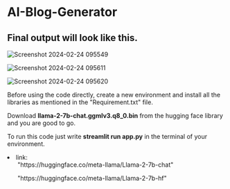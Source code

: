 # AI-Blog-Generator

## Final output will look like this.

![Screenshot 2024-02-24 095549](https://github.com/Manish-Singh-Mehra/AI-Blog-Generator/assets/102661280/43edb78d-a59e-4e39-9d04-79ba256ad07d)


![Screenshot 2024-02-24 095611](https://github.com/Manish-Singh-Mehra/AI-Blog-Generator/assets/102661280/ce7d974f-869b-4798-8c82-f1aad6b764a9)

![Screenshot 2024-02-24 095620](https://github.com/Manish-Singh-Mehra/AI-Blog-Generator/assets/102661280/29be3649-05a6-48e1-9d0f-12728d2c092c)


<pr>
Before using the code directly, create a new environment and install all the libraries as mentioned in the "Requirement.txt" file.
</pr>

Download **llama-2-7b-chat.ggmlv3.q8_0.bin** from the hugging face library and you are good to go.

To run this code just write **streamlit run app.py** in the terminal of your environment.

<li>link: 
<ul>"https://huggingface.co/meta-llama/Llama-2-7b-chat"</ul>
<ul>"https://huggingface.co/meta-llama/Llama-2-7b-hf"</ul></li> 
